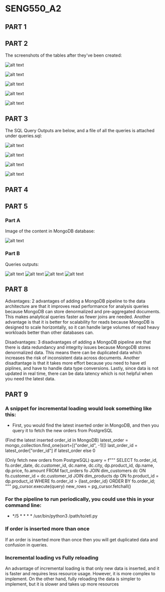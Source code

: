 # SENG550_A2

## PART 1

## PART 2

The screenshots of the tables after they've been created:

![alt text](<Screenshots/Screenshot 2025-10-13 205615.png>)

![alt text](<Screenshots/Screenshot 2025-10-13 205624.png>)

![alt text](<Screenshots/Screenshot 2025-10-13 212846.png>)

![alt text](<Screenshots/Screenshot 2025-10-13 212857.png>)

![alt text](<Screenshots/Screenshot 2025-10-13 212908.png>)


## PART 3

The SQL Query Outputs are below, and a file of all the queries is attached under queries.sql:

![alt text](<Screenshots/Screenshot 2025-10-13 212937.png>)

![alt text](<Screenshots/Screenshot 2025-10-13 212947.png>)

![alt text](<Screenshots/Screenshot 2025-10-13 212959.png>)

![alt text](<Screenshots/Screenshot 2025-10-13 213010.png>)



## PART 4

## PART 5

### Part A

Image of the content in MongoDB database:

![alt text](<Screenshots/Screenshot 2025-10-14 212538.png>)

### Part B

Queries outputs:

![alt text](<Screenshots/Screenshot 2025-10-14 212306.png>)
![alt text](<Screenshots/Screenshot 2025-10-14 212321.png>)
![alt text](<Screenshots/Screenshot 2025-10-14 212340.png>)
![alt text](<Screenshots/Screenshot 2025-10-14 212415.png>)


## PART 8

Advantages:
2 advantages of adding a MongoDB pipeline to the data architecture are that it improves read performance for analysis queries because MongoDB can store denormalized and pre-aggregated documents. This  makes analytical queries faster as fewer joins are needed. Another advantage is that it is better for scalability for reads because MongoDB is designed to scale horizontally, so it can handle large volumes of read heavy workloads better than other databases can.


Disadvantages:
3 disadvantages of adding a MongoDB pipeline are that there is data redundancy and integrity issues because MongoDB stores denormalized data. This means there can be duplicated data which increases the risk of inconsistent data across documents. Another disadtantage is that it takes more effort because you need to have etl piplines, and have to handle data type conversions. Lastly, since data is not updated in real time, there can be data latency which is not helpful when you need the latest data.


## PART 9

### A snippet for incremental loading would look something like this:
- First, you would find the latest inserted order in MongoDB, and then you query it to fetch the new orders from PostgreSQL

(Find the latest inserted order_id in MongoDB)
latest_order = mongo_collection.find_one(sort=[("order_id", -1)])
last_order_id = latest_order["order_id"] if latest_order else 0

(Only fetch new orders from PostgreSQL)
query = f"""
SELECT 
    fo.order_id, fo.order_date, dc.customer_id, dc.name, dc.city,
    dp.product_id, dp.name, dp.price, fo.amount
FROM fact_orders fo
JOIN dim_customers dc ON fo.customer_id = dc.customer_id
JOIN dim_products dp ON fo.product_id = dp.product_id
WHERE fo.order_id > {last_order_id}
ORDER BY fo.order_id;
"""
pg_cursor.execute(query)
new_rows = pg_cursor.fetchall()

### For the pipeline to run periodically, you could use this in your command line:

- */5 * * * * /usr/bin/python3 /path/to/etl.py

### If order is inserted more than once

If an order is inserted more than once then you will get duplicated data and confusion in queries.

### Incremental loading vs Fully reloading

An advantage of incremental loading is that only new data is inserted, and it is faster and requires less resource usage. However, it is more complex to implement. On the other hand, fully reloading the data is simpler to implement, but it is slower and takes up more resources

